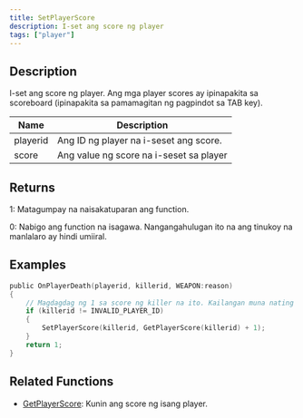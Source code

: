 ```yaml
---
title: SetPlayerScore
description: I-set ang score ng player
tags: ["player"]
---
```


## Description

I-set ang score ng player. Ang mga player scores ay ipinapakita sa scoreboard (ipinapakita sa pamamagitan ng pagpindot sa TAB key).

| Name     | Description                               |
| -------- | ----------------------------------------- |
| playerid | Ang ID ng player na i-seset ang score.    |
| score    | Ang value ng score na i-seset sa player   |

## Returns

1: Matagumpay na naisakatuparan ang function.

0: Nabigo ang function na isagawa. Nangangahulugan ito na ang tinukoy na manlalaro ay hindi umiiral.

## Examples

```c
public OnPlayerDeath(playerid, killerid, WEAPON:reason)
{
    // Magdagdag ng 1 sa score ng killer na ito. Kailangan muna nating suriin kung valid ito.
    if (killerid != INVALID_PLAYER_ID)
    {
        SetPlayerScore(killerid, GetPlayerScore(killerid) + 1);
    }
    return 1;
}
```

## Related Functions

- [GetPlayerScore](GetPlayerScore): Kunin ang score ng isang player.
